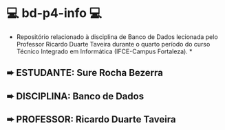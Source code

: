 # 💻 bd-p4-info 💻
* Repositório relacionado à disciplina de Banco de Dados lecionada pelo Professor Ricardo Duarte Taveira durante o quarto período do curso Técnico Integrado em Informática (IFCE-Campus Fortaleza). *

➨ ESTUDANTE: Sure Rocha Bezerra
-----------------------------
➨ DISCIPLINA: Banco de Dados
----------------------------
➨ PROFESSOR: Ricardo Duarte Taveira
-----------------------------


